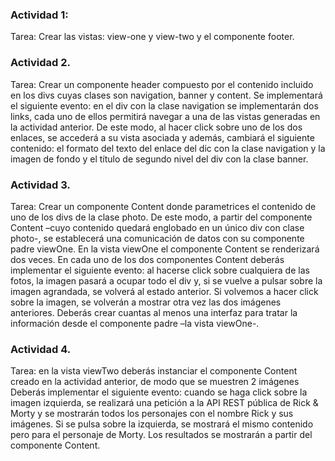 ### Actividad 1:
Tarea: Crear las vistas: view-one y view-two y el componente footer.
### Actividad 2.
Tarea: Crear un componente header compuesto por el contenido incluido en los divs cuyas clases son navigation, banner y content. Se implementará el siguiente evento: en el div con la clase navigation se implementarán dos links, cada uno de ellos permitirá navegar a una de las vistas generadas en la actividad anterior. De este modo, al hacer click sobre uno de los dos enlaces, se accederá a su vista asociada y además, cambiará el siguiente contenido: el formato del texto del enlace del dic con la clase navigation y la imagen de fondo y el título de segundo nivel del div con la clase banner.
### Actividad 3.
Tarea: Crear un componente Content donde parametrices el contenido de uno de los divs de la clase photo. De este modo, a partir del componente Content –cuyo contenido quedará englobado en un único div con clase photo-, se establecerá una comunicación de datos con su componente padre viewOne. En la vista viewOne el componente Content se renderizará dos veces.
En cada uno de los dos componentes Content deberás implementar el siguiente evento: al hacerse click sobre cualquiera de las fotos, la imagen pasará a ocupar todo el div y, si se vuelve a pulsar sobre la imagen agrandada, se volverá al estado anterior.
Si volvemos a hacer click sobre la imagen, se volverán a mostrar otra vez las dos imágenes anteriores. Deberás crear cuantas al menos una interfaz para tratar la información desde el componente padre –la vista viewOne-.
### Actividad 4.
Tarea: en la vista viewTwo deberás instanciar el componente Content creado en la actividad anterior, de modo que se muestren 2 imágenes
Deberás implementar el siguiente evento: cuando se haga click sobre la imagen izquierda, se realizará una petición a la API REST pública de Rick & Morty y se mostrarán todos los personajes con el nombre Rick y sus imágenes. Si se pulsa sobre la izquierda, se mostrará el mismo contenido pero para el personaje de Morty. Los resultados se mostrarán a partir del componente Content.
